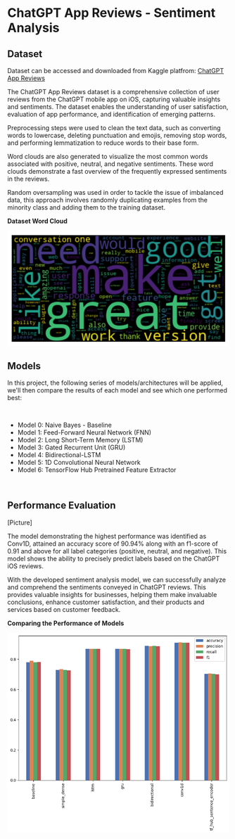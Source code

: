 # **ChatGPT App Reviews - Sentiment Analysis**

## **Dataset**

Dataset can be accessed and downloaded from Kaggle platfrom: [ChatGPT App Reviews](https://www.kaggle.com/datasets/saloni1712/chatgpt-app-reviews)

The ChatGPT App Reviews dataset is a comprehensive collection of user reviews from the ChatGPT mobile app on iOS, capturing valuable insights and sentiments. The dataset enables the understanding of user satisfaction, evaluation of app performance, and identification of emerging patterns.

Preprocessing steps were used to clean the text data, such as converting words to lowercase, deleting punctuation and emojis, removing stop words, and performing lemmatization to reduce words to their base form.

Word clouds are also generated to visualize the most common words associated with positive, neutral, and negative sentiments. These word clouds demonstrate a fast overview of the frequently expressed sentiments in the reviews.

Random oversampling was used in order to tackle the issue of imbalanced data, this approach involves randomly duplicating examples from the minority class and adding them to the training dataset.

**Dataset Word Cloud**

<img src="readme_images/word_cloud.png" width=600>

## **Models**

In this project, the following series of models/architectures will be applied, we'll then compare the results of each model and see which one performed best:

<br />

- Model 0: Naive Bayes - Baseline
- Model 1: Feed-Forward Neural Network (FNN)
- Model 2: Long Short-Term Memory (LSTM)
- Model 3: Gated Recurrent Unit (GRU)
- Model 4: Bidirectional-LSTM
- Model 5: 1D Convolutional Neural Network
- Model 6: TensorFlow Hub Pretrained Feature Extractor

<br />

## **Performance Evaluation**

[Picture]

The model demonstrating the highest performance was identified as Conv1D, attained an accuracy score of 90.94% along with an f1-score of 0.91 and above for all label categories (positive, neutral, and negative). This model shows the ability to precisely predict labels based on the ChatGPT iOS reviews.

With the developed sentiment analysis model, we can successfully analyze and comprehend the sentiments conveyed in ChatGPT reviews. This provides valuable insights for businesses, helping them make invaluable conclusions, enhance customer satisfaction, and their products and services based on customer feedback.

**Comparing the Performance of Models**

<img src="readme_images/performance_comp.png" width=600>
